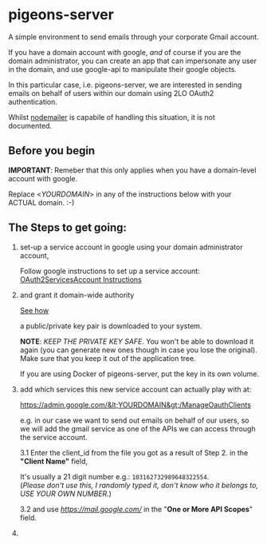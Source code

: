 # pigeons-server

A simple environment to send emails through your corporate Gmail account.

If you have a domain account with google, *and* of course if you are the domain
administrator, you can create an app that can impersonate any user in the domain,
and use google-api to manipulate their google objects.  

In this particular case, i.e. pigeons-server, we are interested in sending
emails on behalf of users within our domain using 2LO OAuth2 authentication.

Whilst [nodemailer](https://github.com/nodemailer/nodemailer) is capabile of handling
this situation, it is not documented.

## Before you begin

**IMPORTANT**: Remeber that this only applies when you have a domain-level account with
google.

Replace &lt;*YOURDOMAIN*&gt; in any of the instructions below with your ACTUAL domain. :-)

## The Steps to get going:

1. set-up a service account in google using your domain administrator account,

	Follow google instructions to set up a service account:
	[OAuth2ServicesAccount Instructions](https://developers.google.com/identity/protocols/OAuth2ServiceAccount)
	
2. and grant it domain-wide authority

	[See how](https://developers.google.com/identity/protocols/OAuth2ServiceAccount#delegatingauthority)

	a public/private key pair is downloaded to your system.

	**NOTE**: *KEEP THE PRIVATE KEY SAFE*. You won't be able to download
	it again (you can generate new ones though in case you lose the original).
	Make sure that you keep it out of the application tree.

   	If you are using Docker of pigeons-server, put the key in its own volume.
 
3. add which services this new service account can actually play with at:

   https://admin.google.com/&lt;YOURDOMAIN&gt;/ManageOauthClients
 
   e.g. in our case we want to send out emails on behalf of our users, so we will add
   the gmail service as one of the APIs we can access through the service account.

   3.1 Enter the client_id from the file you got as a result of Step 2. in the **"Client Name"** field,

   	It's usually a 21 digit number e.g.: `103162732989648322554`.  
   	(*Please don't use this, I randomly typed it, don't know who it belongs to, USE YOUR OWN NUMBER.*)

   3.2 and use *https://mail.google.com/* in the "**One or More API Scopes**" field.


4. 


